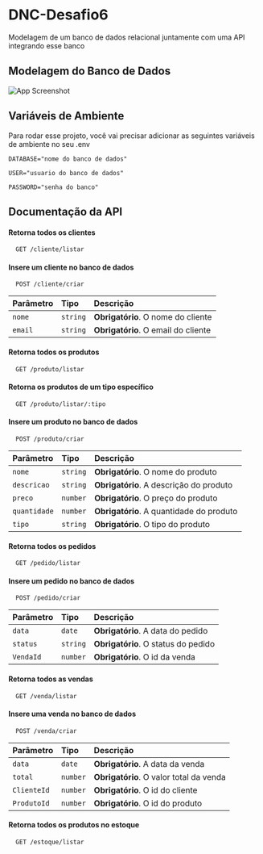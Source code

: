 # DNC-Desafio6

Modelagem de um banco de dados relacional juntamente com uma API integrando esse banco

## Modelagem do Banco de Dados

![App Screenshot](https://via.placeholder.com/468x300?text=App+Screenshot+Here)

## Variáveis de Ambiente

Para rodar esse projeto, você vai precisar adicionar as seguintes variáveis de ambiente no seu .env

`DATABASE="nome do banco de dados"`

`USER="usuario do banco de dados"`

`PASSWORD="senha do banco"`

## Documentação da API

#### Retorna todos os clientes

```http
  GET /cliente/listar
```

#### Insere um cliente no banco de dados

```http
  POST /cliente/criar
```

| Parâmetro | Tipo     | Descrição                           |
| :-------- | :------- | :---------------------------------- |
| `nome`    | `string` | **Obrigatório**. O nome do cliente  |
| `email`   | `string` | **Obrigatório**. O email do cliente |

#### Retorna todos os produtos

```http
  GET /produto/listar
```

#### Retorna os produtos de um tipo específico

```http
  GET /produto/listar/:tipo
```

#### Insere um produto no banco de dados

```http
  POST /produto/criar
```

| Parâmetro    | Tipo     | Descrição                                |
| :----------- | :------- | :--------------------------------------- |
| `nome`       | `string` | **Obrigatório**. O nome do produto       |
| `descricao`  | `string` | **Obrigatório**. A descrição do produto  |
| `preco`      | `number` | **Obrigatório**. O preço do produto      |
| `quantidade` | `number` | **Obrigatório**. A quantidade do produto |
| `tipo`       | `string` | **Obrigatório**. O tipo do produto       |

#### Retorna todos os pedidos

```http
  GET /pedido/listar
```

#### Insere um pedido no banco de dados

```http
  POST /pedido/criar
```

| Parâmetro | Tipo     | Descrição                           |
| :-------- | :------- | :---------------------------------- |
| `data`    | `date`   | **Obrigatório**. A data do pedido   |
| `status`  | `string` | **Obrigatório**. O status do pedido |
| `VendaId` | `number` | **Obrigatório**. O id da venda      |

#### Retorna todos as vendas

```http
  GET /venda/listar
```

#### Insere uma venda no banco de dados

```http
  POST /venda/criar
```

| Parâmetro   | Tipo     | Descrição                               |
| :---------- | :------- | :-------------------------------------- |
| `data`      | `date`   | **Obrigatório**. A data da venda        |
| `total`     | `number` | **Obrigatório**. O valor total da venda |
| `ClienteId` | `number` | **Obrigatório**. O id do cliente        |
| `ProdutoId` | `number` | **Obrigatório**. O id do produto        |

#### Retorna todos os produtos no estoque

```http
  GET /estoque/listar
```

